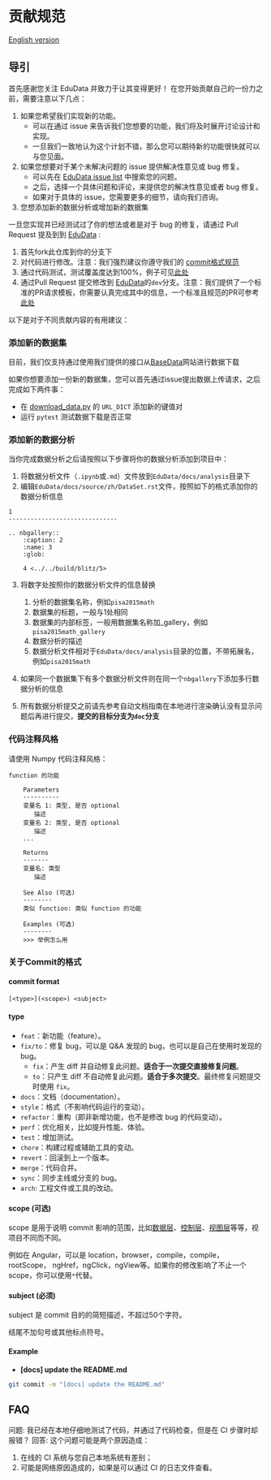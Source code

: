 # 贡献规范

[English version](CONTRIBUTE.md)

## 导引

首先感谢您关注 EduData 并致力于让其变得更好！
在您开始贡献自己的一份力之前，需要注意以下几点：

1. 如果您希望我们实现新的功能。
   - 可以在通过 issue 来告诉我们您想要的功能，我们将及时展开讨论设计和实现。
   - 一旦我们一致地认为这个计划不错，那么您可以期待新的功能很快就可以与您见面。
2. 如果您想要对于某个未解决问题的 issue 提供解决性意见或 bug 修复。
   - 可以先在 [EduData issue list](https://github.com/bigdata-ustc/EduData/issues) 中搜索您的问题。
   - 之后，选择一个具体问题和评论，来提供您的解决性意见或者 bug 修复。
   - 如果对于具体的 issue，您需要更多的细节，请向我们咨询。
3. 您想添加新的数据分析或增加新的数据集

一旦您实现并已经测试过了你的想法或者是对于 bug 的修复，请通过 Pull Request 提及到到 [EduData](https://github.com/bigdata-ustc/EduData) :
1. 首先fork此仓库到你的分支下
2. 对代码进行修改。注意：我们强烈建议你遵守我们的 [commit格式规范](CONTRIBUTE_CH.md#关于Commit的格式)
3. 通过代码测试，测试覆盖度达到100%，例子可见[此处](tests)
4. 通过Pull Request 提交修改到 [EduData](https://github.com/bigdata-ustc/EduData)的`dev`分支。注意：我们提供了一个标准的PR请求模板，你需要认真完成其中的信息，一个标准且规范的PR可参考[此处](https://github.com/bigdata-ustc/EduData/pull/37)

以下是对于不同贡献内容的有用建议：

### 添加新的数据集

目前，我们仅支持通过使用我们提供的接口从[BaseData](http://base.ustc.edu.cn/data/)网站进行数据下载

如果你想要添加一份新的数据集，您可以首先通过issue提出数据上传请求，之后完成如下两件事：

* 在 [download_data.py](Edudata/Dataset/download/data/download_data.py) 的 `URL_DICT` 添加新的键值对
* 运行 `pytest` 测试数据下载是否正常

### 添加新的数据分析
当你完成数据分析之后请按照以下步骤将你的数据分析添加到项目中：
1. 将数据分析文件（`.ipynb`或`.md`）文件放到`EduData/docs/analysis`目录下
2. 编辑`EduData/docs/source/zh/DataSet.rst`文件，按照如下的格式添加你的数据分析信息
```
1
------------------------------

.. nbgallery::
    :caption: 2
    :name: 3
    :glob:

    4 <../../build/blitz/5>
```
3. 将数字处按照你的数据分析文件的信息替换
   1. 分析的数据集名称，例如`pisa2015math`
   2. 数据集的标题，一般与1处相同
   3. 数据集的内部标签，一般用数据集名称加_gallery，例如`pisa2015math_gallery`
   4. 数据分析的描述
   5. 数据分析文件相对于`EduData/docs/analysis`目录的位置，不带拓展名，例如`pisa2015math`

4. 如果同一个数据集下有多个数据分析文件则在同一个`nbgallery`下添加多行数据分析的信息
5. 所有数据分析提交之前请先参考自动文档指南在本地进行渲染确认没有显示问题后再进行提交，**提交的目标分支为`doc`分支**

### 代码注释风格

请使用 Numpy 代码注释风格：

```
function 的功能

    Parameters
    ----------
    变量名 1: 类型, 是否 optional
       描述
    变量名 2: 类型, 是否 optional
       描述
    ...

    Returns
    -------
    变量名: 类型
       描述

    See Also (可选)
    --------
    类似 function: 类似 function 的功能

    Examples (可选)
    --------
    >>> 举例怎么用
```

### 关于Commit的格式

#### commit format

```
[<type>](<scope>) <subject>
```

#### type
- `feat`：新功能（feature）。
- `fix/to`：修复 bug，可以是 Q&A  发现的 bug，也可以是自己在使用时发现的 bug。
   - `fix`：产生 diff 并自动修复此问题。**适合于一次提交直接修复问题**。
   - `to`：只产生 diff 不自动修复此问题。**适合于多次提交**。最终修复问题提交时使用 `fix`。
- `docs`：文档（documentation）。
- `style`：格式（不影响代码运行的变动）。
- `refactor`：重构（即非新增功能，也不是修改 bug 的代码变动）。
- `perf`：优化相关，比如提升性能、体验。
- `test`：增加测试。
- `chore`：构建过程或辅助工具的变动。
- `revert`：回滚到上一个版本。
- `merge`：代码合并。
- `sync`：同步主线或分支的 bug。
- `arch`: 工程文件或工具的改动。

#### scope (可选)

scope 是用于说明 commit 影响的范围，比如<u>数据层</u>、<u>控制层</u>、<u>视图层</u>等等，视项目不同而不同。

例如在 Angular，可以是 location，browser，compile，compile，rootScope， ngHref，ngClick，ngView等。如果你的修改影响了不止一个scope，你可以使用`*`代替。

#### subject (必须)

subject 是 commit 目的的简短描述，不超过50个字符。

结尾不加句号或其他标点符号。

#### Example

- **[docs] update the README.md**

```sh
git commit -m "[docs] update the README.md"
```

## FAQ

问题: 我已经在本地仔细地测试了代码，并通过了代码检查，但是在 CI 步骤时却报错？
回答: 这个问题可能是两个原因造成： 
1. 在线的 CI 系统与您自己本地系统有差别；
2. 可能是网络原因造成的，如果是可以通过 CI 的日志文件查看。
